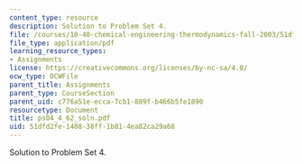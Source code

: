 ```yaml
---
content_type: resource
description: Solution to Problem Set 4.
file: /courses/10-40-chemical-engineering-thermodynamics-fall-2003/51dfd2fe140838ff1b814ea82ca29a68_ps04_4_62_soln.pdf
file_type: application/pdf
learning_resource_types:
- Assignments
license: https://creativecommons.org/licenses/by-nc-sa/4.0/
ocw_type: OCWFile
parent_title: Assignments
parent_type: CourseSection
parent_uid: c776a51e-ecca-7cb1-889f-b466b5fe1890
resourcetype: Document
title: ps04_4_62_soln.pdf
uid: 51dfd2fe-1408-38ff-1b81-4ea82ca29a68
---
```

Solution to Problem Set 4.